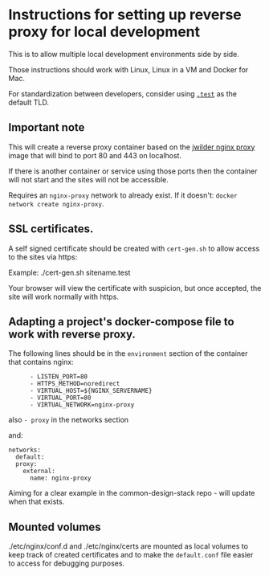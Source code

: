 Instructions for setting up reverse proxy for local development
===============================================================

This is to allow multiple local development environments side by side.

Those instructions should work with Linux, Linux in a VM and Docker for Mac.

For standardization between developers, consider using [`.test`](https://en.wikipedia.org/wiki/.test) as the default TLD.

## Important note

This will create a reverse proxy container based on the [jwilder nginx proxy](https://github.com/jwilder/nginx-proxy) image that will bind to port 80 and 443 on localhost.

If there is another container or service using those ports then the container will not start and the sites will not be accessible.

Requires an `nginx-proxy` network to already exist. If it doesn't: `docker network create nginx-proxy`.

## SSL certificates.

A self signed certificate should be created with `cert-gen.sh` to allow access to the sites via https:

Example:
./cert-gen.sh sitename.test

Your browser will view the certificate with suspicion, but once accepted, the site will work normally with https.

## Adapting a project's docker-compose file to work with reverse proxy.

The following lines should be in the `environment` section of the container that contains nginx:

```
      - LISTEN_PORT=80
      - HTTPS_METHOD=noredirect
      - VIRTUAL_HOST=${NGINX_SERVERNAME}
      - VIRTUAL_PORT=80
      - VIRTUAL_NETWORK=nginx-proxy
```

also `- proxy` in the networks section

and:
```
networks:
  default:
  proxy:
    external:
      name: nginx-proxy
```

Aiming for a clear example in the common-design-stack repo - will update when that exists.

## Mounted volumes

./etc/nginx/conf.d and ./etc/nginx/certs are mounted as local volumes to keep track of created certificates and to make the `default.conf` file easier to access for debugging purposes.

